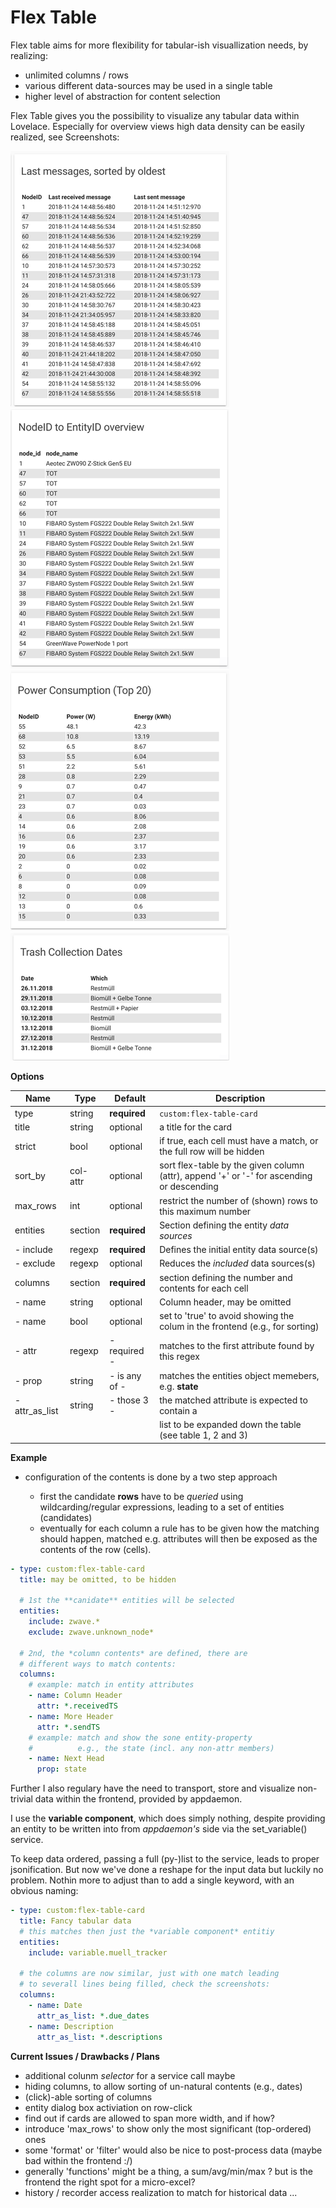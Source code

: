 # Flex Table

Flex table aims for more flexibility for tabular-ish visuallization
needs, by realizing:

- unlimited columns / rows 
- various different data-sources may be used in a single table
- higher level of abstraction for content selection

Flex Table gives you the possibility to visualize any tabular data
within Lovelace. Especially for overview views high data density
can be easily realized, see Screenshots:

![3 columns, sorted by last sent message, best for network and node diagnosis, only 20 rows shown](https://github.com/daringer/image_dump/raw/master/tbl1.png)
![2 (3) columns, one is hidden (see table 1) to sort with, restricted to 20 rows allows cross-table-layout-alignment](https://github.com/daringer/image_dump/raw/master/tbl2.png)
![all power & energy reporting nodes, sorted by current power consumption, restricted to 20 rows, top consumer always directly visible](https://github.com/daringer/image_dump/raw/master/tbl3.png)
![trash collection dates, simple example, gets updates from appdaemon](https://github.com/daringer/image_dump/raw/master/trash_tbl.png)

**Options**

| Name           | Type     | Default       | Description
| ----           | ----     | -------       | -----------
| type           | string   | **required**  | `custom:flex-table-card`
| title          | string   |   optional    | a title for the card
| strict         | bool     |   optional    | if true, each cell must have a match, or the full row will be hidden
| sort_by        | col-attr |   optional    | sort flex-table by the given column (attr), append '+' or '-' for ascending or descending
| max_rows       | int      |   optional    | restrict the number of (shown) rows to this maximum number
| entities       | section  | **required**  | Section defining the entity *data sources*
| - include      | regexp   | **required**  | Defines the initial entity data source(s)
| - exclude      | regexp   |   optional    | Reduces the *included* data sources(s) 
| columns        | section  | **required**  | section defining the number and contents for each cell
| - name         | string   |   optional    | Column header, may be omitted
| - name         | bool     |   optional    | set to 'true' to avoid showing the colum in the frontend (e.g., for sorting)
| - attr         | regexp   | - required  - | matches to the first attribute found by this regex
| - prop         | string   | - is any of - | matches the entities object memebers, e.g. **state**
| - attr_as_list | string   | - those 3   - | the matched attribute is expected to contain a 
|                |          |               | list to be expanded down the table (see table 1, 2 and 3)

**Example**

- configuration of the contents is done by a two step approach
 
  - first the candidate **rows** have to be *queried* using 
	  wildcarding/regular expressions, leading to a set of 
		entities (candidates)
  - eventually for each column a rule has to be given how the
	  matching should happen, matched e.g. attributes will then 
		be exposed as the contents of the row (cells).

```yaml
- type: custom:flex-table-card 
  title: may be omitted, to be hidden
	
  # 1st the **canidate** entities will be selected
  entities:
    include: zwave.*
    exclude: zwave.unknown_node*

  # 2nd, the *column contents* are defined, there are
  # different ways to match contents:
  columns:
    # example: match in entity attributes
    - name: Column Header
      attr: *.receivedTS
    - name: More Header
      attr: *.sendTS
    # example: match and show the sone entity-property 
    #          e.g., the state (incl. any non-attr members)
    - name: Next Head
      prop: state
```

Further I also regulary have the need to 
transport, store and visualize non-trivial data
within the frontend, provided by appdaemon.

I use the **variable component**, which does 
simply nothing, despite providing an entity to be written
into from *appdaemon's* side via the set_variable() service.

To keep data ordered, passing a full (py-)list to the
service, leads to proper jsonification. But now we've done 
a reshape for the input data but luckily no problem. Nothin
more to adjust than to add a single keyword, with an obvious
naming:

```yaml
- type: custom:flex-table-card 
  title: Fancy tabular data
  # this matches then just the *variable component* entitiy
  entities:
    include: variable.muell_tracker

  # the columns are now similar, just with one match leading
  # to severall lines being filled, check the screenshots:
  columns:
    - name: Date
      attr_as_list: *.due_dates
    - name: Description
      attr_as_list: *.descriptions
```

**Current Issues / Drawbacks / Plans**

* additional colunm *selector* for a service call maybe
* hiding columns, to allow sorting of un-natural contents (e.g., dates)
* (click)-able sorting of columns 
* entity dialog box activiation on row-click
* find out if cards are allowed to span more width, and if how?
* introduce 'max_rows' to show only the most significant (top-ordered) ones
* some 'format' or 'filter' would also be nice to post-process data 
  (maybe bad within the frontend :/)
* generally 'functions' might be a thing, a sum/avg/min/max ? but is the
  frontend the right spot for a micro-excel?
* history / recorder access realization to match for historical data ...
